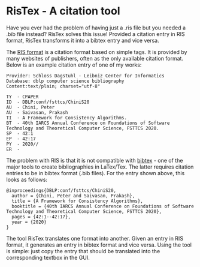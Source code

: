 <h1>
  RisTex - A citation tool
</h1>

Have you ever had the problem of having just a .ris file but you needed a .bib file instead?
RisTex solves this issue!
Provided a citation entry in RIS format, RisTex transforms it into a bibtex entry and vice versa.

The [RIS format](https://en.wikipedia.org/wiki/RIS_(file_format) "RIS") is a citation format based on simple tags.
It is provided by many websites of publishers, often as the only available citation format.
Below is an example citation entry of one of my works:

```
Provider: Schloss Dagstuhl - Leibniz Center for Informatics
Database: dblp computer science bibliography
Content:text/plain; charset="utf-8"

TY  - CPAPER
ID  - DBLP:conf/fsttcs/ChiniS20
AU  - Chini, Peter
AU  - Saivasan, Prakash
TI  - A Framework for Consistency Algorithms.
BT  - 40th IARCS Annual Conference on Foundations of Software Technology and Theoretical Computer Science, FSTTCS 2020.
SP  - 42:1
EP  - 42:17
PY  - 2020//
ER  -
```

The problem with RIS is that it is not compatible with [bibtex](https://en.wikipedia.org/wiki/BibTeX) - one of the major tools to create bibliographies in LaTex/Tex.
The latter requires citation entries to be in bibtex format (.bib files).
For the entry shown above, this looks as follows:

```
@inproceedings{DBLP:conf/fsttcs/ChiniS20,
  author = {Chini, Peter and Saivasan, Prakash},
  title = {A Framework for Consistency Algorithms},
  booktitle = {40th IARCS Annual Conference on Foundations of Software Technology and Theoretical Computer Science, FSTTCS 2020},
  pages = {42:1--42:17},
  year = {2020}
}
```

The tool RisTex translates one format into another.
Given an entry in RIS format, it generates an entry in bibtex format and vice versa.
Using the tool is simple: just copy the entry that should be translated into the corresponding textbox in the GUI.
